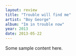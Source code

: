 ```yaml
---
layout: review
title: "Trouble will find me"
artist: "Boy George"
album: "Im in trouble now"
year: 2013
date: 2013-05-22
---
```


Some sample content here.